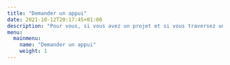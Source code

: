```yaml
---
title: "Demander un appui"
date: 2021-10-12T20:17:45+01:00
description: "Pour vous, si vous avez un projet et si vous traversez une crise financière urgente et inattendue"
menu:
  mainmenu:
    name: "Demander un appui"
    weight: 1
---
```

